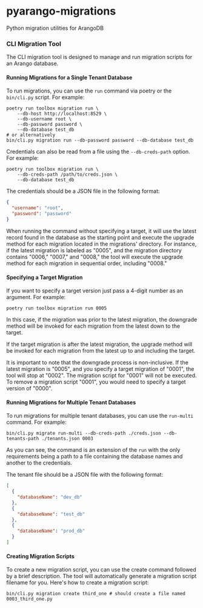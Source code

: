 # pyarango-migrations
Python migration utilities for ArangoDB

### CLI Migration Tool

The CLI migration tool is designed to manage and run migration scripts for an Arango database.

#### Running Migrations for a Single Tenant Database

To run migrations, you can use the `run` command via poetry or the `bin/cli.py` script. For example:

```shell
poetry run toolbox migration run \
    --db-host http://localhost:8529 \
    --db-username root \
    --db-password password \
    --db-database test_db
# or alternatively
bin/cli.py migration run --db-password password --db-database test_db
```

Credentials can also be read from a file using the `--db-creds-path` option. For example:

```shell
poetry run toolbox migration run \
    --db-creds-path /path/to/creds.json \
    --db-database test_db
````

The credentials should be a JSON file in the following format:

```json
{
  "username": "root",
  "password": "password"
}
```

When running the command without specifying a target, it will use the latest record found in the database as the starting point and execute the upgrade method for each migration located in the migrations' directory. For instance, if the latest migration is labeled as "0005", and the migration directory contains "0006," "0007," and "0008," the tool will execute the upgrade method for each migration in sequential order, including "0008."

#### Specifying a Target Migration

If you want to specify a target version just pass a 4-digit number as an argument. For example:

```shell
poetry run toolbox migration run 0005
```

In this case, if the migration was prior to the latest migration, the downgrade method will be invoked for each migration from the latest down to the target.

If the target migration is after the latest migration, the upgrade method will be invoked for each migration from the latest up to and including the target.

It is important to note that the downgrade process is non-inclusive. If the latest migration is "0005", and you specify a target migration of "0001", the tool will stop at "0002". The migration script for "0001" will not be executed. To remove a migration script "0001", you would need to specify a target version of "0000".

#### Running Migrations for Multiple Tenant Databases

To run migrations for multiple tenant databases, you can use the `run-multi` command. For example:

```shell
bin/cli.py migrate run-multi --db-creds-path ./creds.json --db-tenants-path ./tenants.json 0003
```

As you can see, the command is an extension of the `run` with the only requirements being a path to a file containing the database names and another to the credentials.

The tenant file should be a JSON file with the following format:

```json
[
  {
    "databaseName": "dev_db"
  },
  {
    "databaseName": "test_db"
  },
  {
    "databaseName": "prod_db"
  }
]
```

#### Creating Migration Scripts

To create a new migration script, you can use the create command followed by a brief description. The tool will automatically generate a migration script filename for you. Here's how to create a migration script:

```shell
bin/cli.py migration create third_one # should create a file named 0003_third_one.py
```

